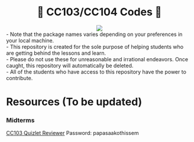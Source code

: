 <div align="center">

# 👀 CC103/CC104 Codes 👀
 
<img src="https://img.shields.io/badge/WARNING-A_secret_spoken_finds_wings-1DA1F2?style=for-the-badge&logo=alert&labelColor=darkred&color=pink#gh-dark-mode-only" />
  </div>
- Note that the package names varies depending on your preferences in your local machine. <br>
- This repository is created for the sole purpose of helping students who are getting behind the lessons and learn. <br>
- Please do not use these for unreasonable and irrational endeavors. Once caught, this repository will automatically be deleted. <br>
- All of the students who have access to this repository have the power to contribute.

# Resources (To be updated)
### Midterms
[CC103 Quizlet Reviewer](https://quizlet.com/778497859/cc103-introduction-to-computer-programming-midterms-flash-cards/)
Password: papasaakothissem
